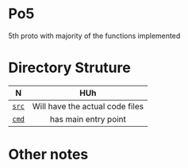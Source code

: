 
# Po5

5th proto with majority of the functions implemented 

# Directory Struture 

N | HUh 
:--: | :--: 
[`src`](./src/) | Will have the actual code files 
[`cmd`](./cmd/) | has main entry point 

# Other notes

